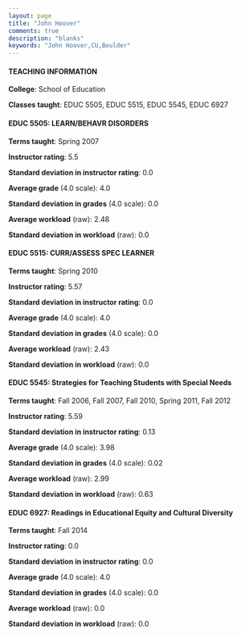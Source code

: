 ```yaml
---
layout: page
title: "John Hoover" 
comments: true
description: "blanks"
keywords: "John Hoover,CU,Boulder"
---
```

<head>
<script src="https://ajax.googleapis.com/ajax/libs/jquery/2.1.3/jquery.min.js"></script>
<script src="https://dl.dropboxusercontent.com/s/pc42nxpaw1ea4o9/highcharts.js?dl=0"></script>
<!-- <script src="../assets/js/highcharts.js"></script> -->
<style type="text/css">@font-face {
	font-family: "Bebas Neue";
	src: url(https://www.filehosting.org/file/details/544349/BebasNeue Regular.otf) format("opentype");
	}
	h1.Bebas { 
		font-family: "Bebas Neue", Verdana, Tahoma;
	}
</style>
</head>
	   
#### TEACHING INFORMATION

**College**: School of Education

**Classes taught**: EDUC 5505, EDUC 5515, EDUC 5545, EDUC 6927

#### EDUC 5505: LEARN/BEHAVR DISORDERS

**Terms taught**: Spring 2007

**Instructor rating**: 5.5

**Standard deviation in instructor rating**: 0.0

**Average grade** (4.0 scale): 4.0

**Standard deviation in grades** (4.0 scale): 0.0

**Average workload** (raw): 2.48

**Standard deviation in workload** (raw): 0.0

#### EDUC 5515: CURR/ASSESS SPEC LEARNER

**Terms taught**: Spring 2010

**Instructor rating**: 5.57

**Standard deviation in instructor rating**: 0.0

**Average grade** (4.0 scale): 4.0

**Standard deviation in grades** (4.0 scale): 0.0

**Average workload** (raw): 2.43

**Standard deviation in workload** (raw): 0.0

#### EDUC 5545: Strategies for Teaching Students with Special Needs

**Terms taught**: Fall 2006, Fall 2007, Fall 2010, Spring 2011, Fall 2012

**Instructor rating**: 5.59

**Standard deviation in instructor rating**: 0.13

**Average grade** (4.0 scale): 3.98

**Standard deviation in grades** (4.0 scale): 0.02

**Average workload** (raw): 2.99

**Standard deviation in workload** (raw): 0.63

#### EDUC 6927: Readings in Educational Equity and Cultural Diversity

**Terms taught**: Fall 2014

**Instructor rating**: 0.0

**Standard deviation in instructor rating**: 0.0

**Average grade** (4.0 scale): 4.0

**Standard deviation in grades** (4.0 scale): 0.0

**Average workload** (raw): 0.0

**Standard deviation in workload** (raw): 0.0

